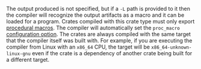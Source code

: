 The output produced is not specified, but if a `-L` path is provided to it then the
compiler will recognize the output artifacts as a macro and it can be loaded
for a program. Crates compiled with this crate type  must only export
[procedural macros](https://doc.rust-lang.org/reference/procedural-macros.html). The compiler will automatically set the `proc_macro`
[configuration option](https://doc.rust-lang.org/reference/conditional-compilation.html). The crates are always compiled with the same target
that the compiler itself was built with. For example, if you are executing
the compiler from Linux with an `x86_64` CPU, the target will be
`x86_64-unknown-linux-gnu` even if the crate is a dependency of another crate
being built for a different target.